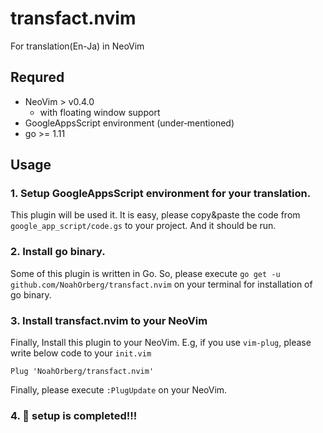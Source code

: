 # transfact.nvim
For translation(En-Ja) in NeoVim

## Requred
- NeoVim > v0.4.0
    - with floating window support
- GoogleAppsScript environment (under‐mentioned)
- go >= 1.11

## Usage
### 1. Setup GoogleAppsScript environment for your translation.
This plugin will be used it.
It is easy, please copy&paste the code from `google_app_script/code.gs` to your project.
And it should be run.
### 2. Install go binary.
Some of this plugin is written in Go.
So, please execute `go get -u github.com/NoahOrberg/transfact.nvim` on your terminal for installation of go binary.
### 3. Install transfact.nvim to your NeoVim
Finally, Install this plugin to your NeoVim.
E.g, if you use `vim-plug`, please write below code to your `init.vim`
```
Plug 'NoahOrberg/transfact.nvim'
```
Finally, please execute `:PlugUpdate` on your NeoVim.
### 4. :tada: setup is completed!!!

